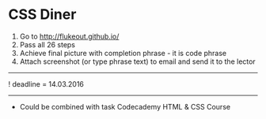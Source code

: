 # CSS Diner

1. Go to http://flukeout.github.io/
2. Pass all 26 steps
3. Achieve final picture with completion phrase - it is code phrase
4. Attach screenshot (or type phrase text) to email and send it to the lector

---
! deadline = 14.03.2016

---
+ Could be combined with task Codecademy HTML & CSS Course

